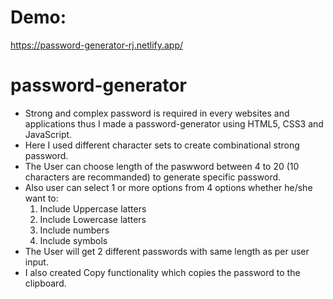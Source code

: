 # Demo:
   https://password-generator-rj.netlify.app/
# password-generator
- Strong and complex password is required in every websites and applications thus I made a password-generator using HTML5, CSS3 and JavaScript.
- Here I used different character sets to create combinational strong password.
- The User can choose length of the paswword between 4 to 20 (10 characters are recommanded) to generate specific password.
- Also user can select 1 or more options from 4 options whether he/she want to:
   1) Include Uppercase latters
   2) Include Lowercase latters
   3) Include numbers
   4) Include symbols
- The User will get 2 different passwords with same length as per user input.
- I also created Copy functionality which copies the password to the clipboard.
